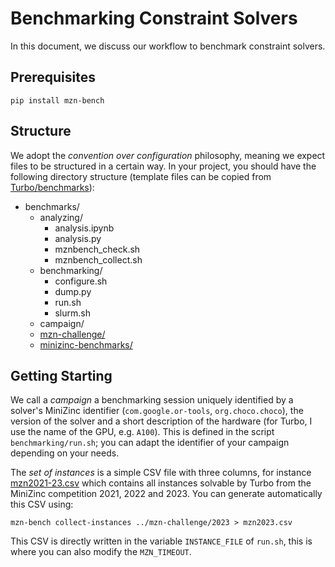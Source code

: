# Benchmarking Constraint Solvers

In this document, we discuss our workflow to benchmark constraint solvers.

## Prerequisites

```
pip install mzn-bench
```

## Structure

We adopt the _convention over configuration_ philosophy, meaning we expect files to be structured in a certain way.
In your project, you should have the following directory structure (template files can be copied from [Turbo/benchmarks](https://github.com/ptal/turbo/tree/main/benchmarks)):

* benchmarks/
  - analyzing/
    - analysis.ipynb
    - analysis.py
    - mznbench_check.sh
    - mznbench_collect.sh
  - benchmarking/
    - configure.sh
    - dump.py
    - run.sh
    - slurm.sh
  - campaign/
  - [mzn-challenge/](https://github.com/MiniZinc/mzn-challenge/)
  - [minizinc-benchmarks/](https://github.com/MiniZinc/minizinc-benchmarks/)

## Getting Starting

We call a _campaign_ a benchmarking session uniquely identified by a solver's MiniZinc identifier (`com.google.or-tools`, `org.choco.choco`), the version of the solver and a short description of the hardware (for Turbo, I use the name of the GPU, e.g. `A100`).
This is defined in the script `benchmarking/run.sh`; you can adapt the identifier of your campaign depending on your needs.

The _set of instances_ is a simple CSV file with three columns, for instance [mzn2021-23.csv](https://github.com/ptal/turbo/blob/0f50d1d82b4a60eca51b965197192b6e5dc4d61d/benchmarks/benchmarking/mzn2021-23.csv) which contains all instances solvable by Turbo from the MiniZinc competition 2021, 2022 and 2023.
You can generate automatically this CSV using:

```
mzn-bench collect-instances ../mzn-challenge/2023 > mzn2023.csv
```

This CSV is directly written in the variable `INSTANCE_FILE` of `run.sh`, this is where you can also modify the `MZN_TIMEOUT`.

